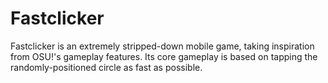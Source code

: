 # Fastclicker
Fastclicker is an extremely stripped-down mobile game, taking inspiration from OSU!'s gameplay features. Its core gameplay is based on tapping the randomly-positioned circle as fast as possible.
